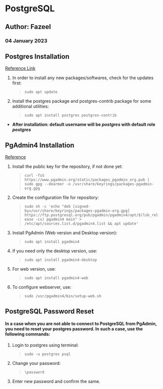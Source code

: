 # **PostgreSQL**

## **Author: Fazeel**

### **04 January 2023**

## **Postgres Installation**

[Reference Link](https://www.digitalocean.com/community/tutorials/how-to-install-postgresql-on-ubuntu-22-04-quickstart)

1. In order to install any new packages/softwares, check for the updates first:
    > `sudo apt update`
2. Install the postgres package and postgres-contrib package for some additional utilities:
    > `sudo apt install postgres postgres-contrib`

-   **After installation: default username will be _postgres_ with default role _postgres_**

## **PgAdmin4 Installation**

[Reference](https://www.pgadmin.org/download/pgadmin-4-apt/)

1. Install the public key for the repository, if not done yet:
    > `curl -fsS https://www.pgadmin.org/static/packages_pgadmin_org.pub | sudo gpg --dearmor -o /usr/share/keyrings/packages-pgadmin-org.gpg`
2. Create the configuration file for repository:
    > `sudo sh -c 'echo "deb [signed-by=/usr/share/keyrings/packages-pgadmin-org.gpg] https://ftp.postgresql.org/pub/pgadmin/pgadmin4/apt/$(lsb_release -cs) pgadmin4 main" > /etc/apt/sources.list.d/pgadmin4.list && apt update'`
3. Install PgAdmin (Web version and Desktop version):
    > `sudo apt install pgadmin4`
4. If you need only the desktop version, use:
    > `sudo apt install pgadmin4-desktop`
5. For web version, use:
    > `sudo apt install pgadmin4-web`
6. To configure webserver, use:
    > `sudo /usr/pgadmin4/bin/setup-web.sh`

## **PostgreSQL Password Reset**

#### **In a case when you are not able to connect to PostgreSQL from PgAdmin, you need to reset your postgres password. In such a case, use the following commands:**

1. Login to postgres using terminal:
    > `sudo -u postgres psql`
2. Change your password:
    > `\password`
3. Enter new password and confirm the same.
